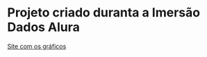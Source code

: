 # Projeto criado duranta a Imersão Dados Alura

[Site com os gráficos](https://victortargino.github.io/Analise_ENEM_RN/)


